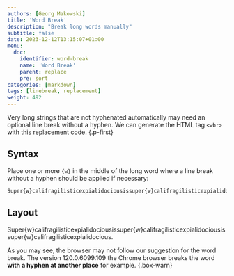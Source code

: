 ```yaml
---
authors: [Georg Makowski]
title: 'Word Break'
description: "Break long words manually"
subtitle: false
date: 2023-12-12T13:15:07+01:00 
menu:
  doc:
    identifier: word-break 
    name: 'Word Break'
    parent: replace
    pre: sort
categories: [markdown]
tags: [linebreak, replacement]
weight: 492
---
```


Very long strings that are not hyphenated automatically may need an optional line break without a hyphen. We can generate the HTML tag `<wbr>` with this replacement code.
{.p-first}
<!--more-->

## Syntax

Place one or more `{‍w}` in the middle of the long word where a line break without a hyphen should be applied if necessary:

```md {.expand}
Super{‍w}califragilisticexpialidociousissuper{‍w}califragilisticexpialidociousissuper{‍w}califragilisticexpialidocious.
```

## Layout

Super{w}califragilisticexpialidociousissuper{w}califragilisticexpialidociousissuper{w}califragilisticexpialidocious.

As you may see, the browser may not follow our suggestion for the word break. The version 120.0.6099.109 the Chrome browser breaks the word **with a hyphen at another place** for example.
{.box-warn} 